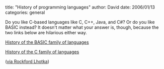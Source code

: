 
title: "History of programming languages"
author: David
date: 2006/01/13
categories: general

Do you like C-based languages like C, C++, Java, and C#? Or do you like BASIC instead? It doesn't matter what your answer is, though, because the two links below are hilarious either way.

[History of the BASIC family of languages](http://dotnetmasters.com/historyofbasic.htm)

[History of the C family of languages](http://dotnetmasters.com/HistoryOfCFamily.htm)

([via Rockford Lhotka](http://www.lhotka.net/WeBlog/PermaLink,guid,8843197d-39f2-4e04-8635-87d5d9cde5ec.aspx))

